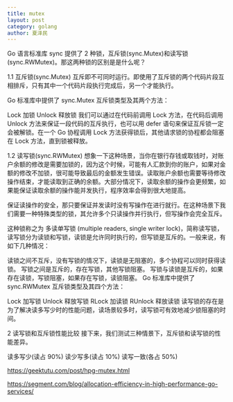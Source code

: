 ```yaml
---
title: mutex
layout: post
category: golang
author: 夏泽民
---
```

Go 语言标准库 sync 提供了 2 种锁，互斥锁(sync.Mutex)和读写锁(sync.RWMutex)。那这两种锁的区别是是什么呢？

1.1 互斥锁(sync.Mutex)
互斥即不可同时运行。即使用了互斥锁的两个代码片段互相排斥，只有其中一个代码片段执行完成后，另一个才能执行。

Go 标准库中提供了 sync.Mutex 互斥锁类型及其两个方法：

Lock 加锁
Unlock 释放锁
我们可以通过在代码前调用 Lock 方法，在代码后调用 Unlock 方法来保证一段代码的互斥执行，也可以用 defer 语句来保证互斥锁一定会被解锁。在一个 Go 协程调用 Lock 方法获得锁后，其他请求锁的协程都会阻塞在 Lock 方法，直到锁被释放。

1.2 读写锁(sync.RWMutex)
想象一下这种场景，当你在银行存钱或取钱时，对账户余额的修改是需要加锁的，因为这个时候，可能有人汇款到你的账户，如果对金额的修改不加锁，很可能导致最后的金额发生错误。读取账户余额也需要等待修改操作结束，才能读取到正确的余额。大部分情况下，读取余额的操作会更频繁，如果能保证读取余额的操作能并发执行，程序效率会得到很大地提高。

保证读操作的安全，那只要保证并发读时没有写操作在进行就行。在这种场景下我们需要一种特殊类型的锁，其允许多个只读操作并行执行，但写操作会完全互斥。

这种锁称之为 多读单写锁 (multiple readers, single writer lock)，简称读写锁，读写锁分为读锁和写锁，读锁是允许同时执行的，但写锁是互斥的。一般来说，有如下几种情况：

读锁之间不互斥，没有写锁的情况下，读锁是无阻塞的，多个协程可以同时获得读锁。
写锁之间是互斥的，存在写锁，其他写锁阻塞。
写锁与读锁是互斥的，如果存在读锁，写锁阻塞，如果存在写锁，读锁阻塞。
Go 标准库中提供了 sync.RWMutex 互斥锁类型及其四个方法：

Lock 加写锁
Unlock 释放写锁
RLock 加读锁
RUnlock 释放读锁
读写锁的存在是为了解决读多写少时的性能问题，读场景较多时，读写锁可有效地减少锁阻塞的时间。

2 读写锁和互斥锁性能比较
接下来，我们测试三种情景下，互斥锁和读写锁的性能差异。

读多写少(读占 90%)
读少写多(读占 10%)
读写一致(各占 50%)


<!-- more -->
https://geektutu.com/post/hpg-mutex.html

https://segment.com/blog/allocation-efficiency-in-high-performance-go-services/


